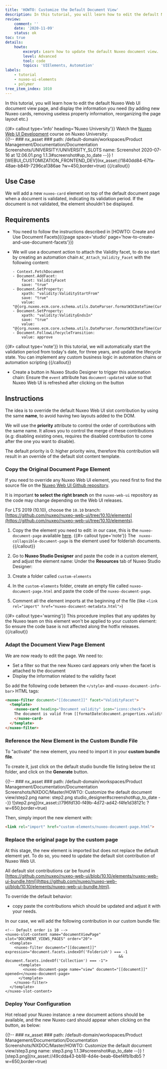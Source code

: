 ```yaml
---
title: 'HOWTO: Customize the Default Document View'
description: In this tutorial, you will learn how to edit the default Nuxeo Web UI document view page, and display the information you need.
review:
    comment: ''
    date: '2020-11-09'
    status: ok
toc: true
details:
    howto:
        excerpt: Learn how to update the default Nuxeo document view.
        level: Advanced
        tool: code
        topics: 'UIElements, Automation'
labels:
    - tutorial
    - nuxeo-ui-elements
    - polymer
tree_item_index: 1010
---
```


In this tutorial, you will learn how to edit the default Nuxeo Web UI document view page, and display the information you need (by adding new Nuxeo cards, removing useless property information, reorganizing the page layout etc.)

{{#> callout type='info' heading='Nuxeo University'}}
Watch the [Nuxeo Web UI Development](https://university.hyland.com/courses/e4174) course on Nuxeo University:</br>
{{!--     ### nx_asset ###
    path: /default-domain/workspaces/Product Management/Documentation/Documentation Screenshots/UNIVERSITY/UNIVERSITY_SLOTS
    name: Screenshot 2020-07-16 at 12.06.01.png
    1.1.3#screenshot#up_to_date
--}}
![WEBUI_CUSTOMIZATION_FRONTEND_DEV](nx_asset://1840dd84-67fa-48ae-b849-7296ca1386ae ?w=450,border=true)
{{/callout}}

## Use Case

We will add a new `nuxeo-card` element on top of the default document page when a document is validated, indicating its validation period. If the document is not validated, the element shouldn't be displayed.

## Requirements

- You need to follow the instructions described in [HOWTO: Create and Use Document Facets]({{page space='studio' page='how-to-create-and-use-document-facets'}})

- We will use a document action to attach the Validity facet, to do so start by creating an automation chain `AC_Attach_Validity_Facet` with the following content:
  ```
  - Context.FetchDocument
  - Document.AddFacet:
      facet: ValidityFacet
      save: "true"
  - Document.SetProperty:
      xpath: "validity:ValidityStartFrom"
      save: "true"
      value: "@{org.nuxeo.ecm.core.schema.utils.DateParser.formatW3CDateTime(CurrentDate.date)}"
  - Document.SetProperty:
      xpath: "validity:ValidityEndsIn"
      save: "true"
      value: "@{org.nuxeo.ecm.core.schema.utils.DateParser.formatW3CDateTime(CurrentDate.years(3).date)}"
  - Document.FollowLifecycleTransition:
      value: approve
  ```

{{#> callout type='note'}}
In this tutorial, we will automatically start the validation period from today's date, for three years, and update the lifecycle state. You can implement any custom business logic in automation chains or automation scripting
{{/callout}}

- Create a button in Nuxeo Studio Designer to trigger this automation chain: Ensure the `event` attribute has `document-updated` value so that Nuxeo Web UI is refreshed after clicking on the button

## Instructions

The idea is to override the default Nuxeo Web UI slot contribution by using the same **name**, to avoid having two layouts added to the DOM.

We will use the **priority** attribute to control the order of contributions with the same name. It allows you to control the merge of these contributions (e.g: disabling existing ones, requires the disabled contribution to come after the one you want to disable).

The default priority is 0: higher priority wins, therefore this contribution will result in an override of the default slot content template.

### Copy the Original Document Page Element

If you need to override any Nuxeo Web UI element, you need first to find the source file on the [Nuxeo Web UI Github repository](https://github.com/nuxeo/nuxeo-web-ui).

It is important **to select the right branch** on the `nuxeo-web-ui` repository as the code may change depending on the Web UI releases.

For LTS 2019 (10.10), choose the `10.10` branch: [https://github.com/nuxeo/nuxeo-web-ui/tree/10.10/elements](https://github.com/nuxeo/nuxeo-web-ui/tree/10.10/elements).

1. Copy the the element you need to edit: in our case, this is the `nuxeo-document-page` available [here](https://github.com/nuxeo/nuxeo-web-ui/blob/10.10/elements/document/nuxeo-document-page.html).
  {{#> callout type='note'}}
  The ` nuxeo-collapsible-document-page` is the element used for folderish documents.
  {{/callout}}

1. Go to **Nuxeo Studio Designer** and paste the code in a custom element, and adjust the element name: Under the **Resources** tab of Nuxeo Studio Designer:
  1. Create a folder called `custom-elements`
  1. In the `custom-elements` folder, create an empty file called `nuxeo-document-page.html` and paste the code of the `nuxeo-document-page`.
1. Comment all the element imports at the beginning of the file (like `<link rel="import" href="nuxeo-document-metadata.html">`)

{{#> callout type='warning'}}
This procedure implies that any updates by the Nuxeo team on this element won't be applied to your custom element: So ensure the code base is not affected along the hotfix releases.
{{/callout}}

### Adapt the Document View Page Element

We are now ready to edit the page. We need to:

- Set a filter so that the new Nuxeo card appears only when the facet is attached to the document
- Display the information related to the validity facet

So add the following code between the `</style>` and `<nuxeo-document-info-bar>` HTML tags:

```html
<nuxeo-filter document="[[document]]" facet="ValidityFacet">
  <template>    
    <nuxeo-card heading="Document validity" icon="icons:check">
    The document is valid from [[formatDate(document.properties.validity:ValidityStartFrom)]] to [[formatDate(document.properties.validity:ValidityEndsIn)]].
    </nuxeo-card>
  </template>
</nuxeo-filter>
```

### Reference the New Element in the Custom Bundle File

To "activate" the new element, you need to import it in your **custom bundle file**.

To create it, just click on the default studio bundle file listing below the `UI` folder, and click on the **Generate** button.

{{!--     ### nx_asset ###
    path: /default-domain/workspaces/Product Management/Documentation/Documentation Screenshots/NXDOC/Master/HOWTO: Customize the default document view/step2.png
    name: step2.png
    studio_designer#screenshot#up_to_date
--}}
![step2.png](nx_asset://796fd130-f49b-4d72-ad42-f4fe1d38121c ?w=650,border=true)

Then, simply import the new element with:

```html
<link rel="import" href="custom-elements/nuxeo-document-page.html">
```

### Replace the original page by the custom page

At this stage, the new element is imported but does not replace the default element yet. To do so, you need to update the default slot contribution of Nuxeo Web UI.

All default slot contributions car be found in [https://github.com/nuxeo/nuxeo-web-ui/blob/10.10/elements/nuxeo-web-ui-bundle.html](https://github.com/nuxeo/nuxeo-web-ui/blob/10.10/elements/nuxeo-web-ui-bundle.html).

To override the default behavior:
- copy paste the contributions which should be updated and adjust it with your needs.

In our case, we will add the following contribution in our custom bundle file:

```
<!-- Default order is 10 -->
<nuxeo-slot-content name="documentViewPage" slot="DOCUMENT_VIEWS_PAGES" order="20">
  <template>
    <nuxeo-filter document="[[document]]" expression="document.facets.indexOf('Folderish') === -1
                                                   && document.facets.indexOf('Collection') === -1">
      <template>
        <nuxeo-document-page name="view" document="[[document]]" opened></nuxeo-document-page>
      </template>
    </nuxeo-filter>
  </template>
</nuxeo-slot-content>
```

### Deploy Your Configuration

Hot reload your Nuxeo instance: a new document actions should be available, and the new Nuxeo card should appear when clicking on the button, as below:

{{!--     ### nx_asset ###
    path: /default-domain/workspaces/Product Management/Documentation/Documentation Screenshots/NXDOC/Master/HOWTO: Customize the default document view/step3.png
    name: step3.png
    1.1.3#screenshot#up_to_date
--}}
![step3.png](nx_asset://49cdda43-bb18-4d4e-beab-6bef4fb1bdb5 ?w=650,border=true)

